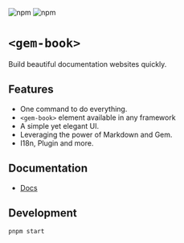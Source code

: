 ![npm](https://img.shields.io/npm/v/gem-book)
![npm](https://img.shields.io/npm/dw/gem-book)

# `<gem-book>`

Build beautiful documentation websites quickly.

## Features

- One command to do everything.
- `<gem-book>` element available in any framework
- A simple yet elegant UI.
- Leveraging the power of Markdown and Gem.
- I18n, Plugin and more.

## Documentation

- [Docs](https://book.gemjs.org/)

## Development

```bash
pnpm start
```
